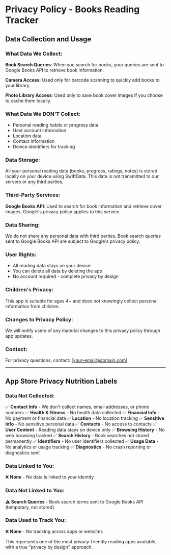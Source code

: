 # Privacy Policy - Books Reading Tracker

## Data Collection and Usage

### What Data We Collect:
**Book Search Queries**: When you search for books, your queries are sent to Google Books API to retrieve book information.

**Camera Access**: Used only for barcode scanning to quickly add books to your library.

**Photo Library Access**: Used only to save book cover images if you choose to cache them locally.

### What Data We DON'T Collect:
- Personal reading habits or progress data
- User account information
- Location data
- Contact information
- Device identifiers for tracking

### Data Storage:
All your personal reading data (books, progress, ratings, notes) is stored locally on your device using SwiftData. This data is not transmitted to our servers or any third parties.

### Third-Party Services:
**Google Books API**: Used to search for book information and retrieve cover images. Google's privacy policy applies to this service.

### Data Sharing:
We do not share any personal data with third parties. Book search queries sent to Google Books API are subject to Google's privacy policy.

### User Rights:
- All reading data stays on your device
- You can delete all data by deleting the app
- No account required - complete privacy by design

### Children's Privacy:
This app is suitable for ages 4+ and does not knowingly collect personal information from children.

### Changes to Privacy Policy:
We will notify users of any material changes to this privacy policy through app updates.

### Contact:
For privacy questions, contact: [your-email@domain.com]

---

## App Store Privacy Nutrition Labels

### Data Not Collected:
✅ **Contact Info** - We don't collect names, email addresses, or phone numbers
✅ **Health & Fitness** - No health data collected
✅ **Financial Info** - No payment or financial data
✅ **Location** - No location tracking
✅ **Sensitive Info** - No sensitive personal data
✅ **Contacts** - No access to contacts
✅ **User Content** - Reading data stays on device only
✅ **Browsing History** - No web browsing tracked
✅ **Search History** - Book searches not stored permanently
✅ **Identifiers** - No user identifiers collected
✅ **Usage Data** - No analytics or usage tracking
✅ **Diagnostics** - No crash reporting or diagnostics sent

### Data Linked to You:
❌ **None** - No data is linked to your identity

### Data Not Linked to You:
⚠️ **Search Queries** - Book search terms sent to Google Books API (temporary, not stored)

### Data Used to Track You:
❌ **None** - No tracking across apps or websites

This represents one of the most privacy-friendly reading apps available, with a true "privacy by design" approach.
